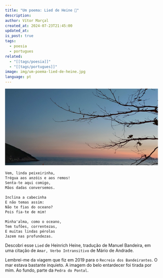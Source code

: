 ```yaml
---
title: "Um poema: Lied de Heine 🌊"
description: 
author: Vítor Marçal
created_at: 2024-07-23T21:45:00
updated_at: 
is_post: true
tags:
  - poesia
  - portugues
related:
  - "[[tags/poesia]]"
  - "[[tags/portugues]]"
image: img/um-poema-lied-de-heine.jpg
language: pt
---
```


![ A fotografia foi tirada por mim em frente a praia da macumba e a Pedra do Pontal. Vê-se em primeiro plano galhos secos de uma ávore com pouquíssimas folhas, no canto oposto, parte da Pedra do Pontal, ao fundo um céu azul e vermelho característico de quando o sol se põe, que toca o mar. ](img/um-poema-lied-de-heine.jpg)

```
Vem, linda peixeirinha,
Trégua aos anzóis e aos remos!
Senta-te aqui comigo,
Mãos dadas conversemos.

Inclina a cabecinha
E não temas assim:
Não te fias do oceano?
Pois fia-te de mim!

Minha'alma, como o oceano,
Tem tufões, correntezas,
E muitas lindas pérolas
Jazem nas profundezas.

```

Descobri esse `Lied` de Heinrich Heine, tradução de Manuel Bandeira, em uma citação de  `Amar, Verbo Intransitivo` de Mário de Andrade. 

Lembrei-me da viagem que fiz em 2019 para o `Recreio dos Bandeirantes`. O mar estava bastante inquieto. A imagem do belo entardecer foi tirada por mim. Ao fundo, parte da `Pedra do Pontal`.